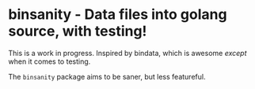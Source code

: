 # binsanity - Data files into golang source, with testing!

This is a work in progress.  Inspired by bindata, which is awesome *except*
when it comes to testing.

The `binsanity` package aims to be saner, but less featureful.
